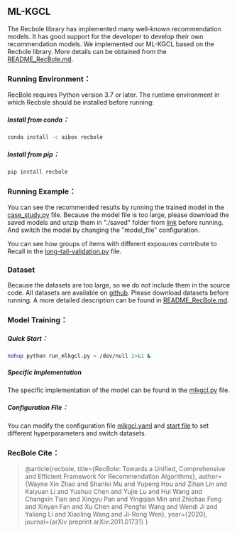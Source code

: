 ## ML-KGCL

The Recbole library has implemented many well-known recommendation models. It has good support for the developer to develop their own recommendation models.  We implemented our ML-KGCL based on the Recbole library. More details can be obtained from the [README_RecBole.md](.\README_RecBole.md).

### Running Environment：

RecBole requires Python version 3.7 or later. The runtime environment in which Recbole should be installed before running:

##### Install from conda：

~~~bash
conda install -c aibox recbole
~~~

##### Install from pip：

```bash
pip install recbole
```

### Running Example：

You can see the recommended results by running the trained model in the [case_study.py](./case_study.py) file. Because the model file is too large, please download the saved models and unzip them in "./saved" folder from [link](https://figshare.com/s/899e39b2bee3d4a042c4) before running. And switch the model by changing the "model_file" configuration.

You can see how groups of items with different exposures contribute to Recall in the [long-tail-validation.py](./case_study/long-tail-validation.py) file.

### Dataset

Because the datasets are too large, so we do not include them in the source code. All datasets are available on [github](https://github.com/RUCAIBox/RecSysDatasets). Please download datasets before running. A more detailed description can be found in [README_RecBole.md](.\README_RecBole.md).

### Model Training：

##### Quick Start：

~~~bash
nohup python run_mlkgcl.py > /dev/null 2>&1 &
~~~

##### Specific Implementation
The specific implementation of the model can be found in the [mlkgcl.py](./recbole/model/knowledge_aware_recommender/mlkgcl.py) file.

 ##### Configuration File：

You can modify the configuration file [mlkgcl.yaml](./mlkgcl.yaml) and [start file](./run_mlkgcl.py) to set different hyperparameters and switch datasets.

### RecBole Cite：
> @article{recbole,
>     title={RecBole: Towards a Unified, Comprehensive and Efficient Framework for Recommendation Algorithms},
>     author={Wayne Xin Zhao and Shanlei Mu and Yupeng Hou and Zihan Lin and Kaiyuan Li and Yushuo Chen and Yujie Lu and Hui Wang and Changxin Tian and Xingyu Pan and Yingqian Min and Zhichao Feng and Xinyan Fan and Xu Chen and Pengfei Wang and Wendi Ji and Yaliang Li and Xiaoling Wang and Ji-Rong Wen},
>     year={2020},
>     journal={arXiv preprint arXiv:2011.01731}
> }
